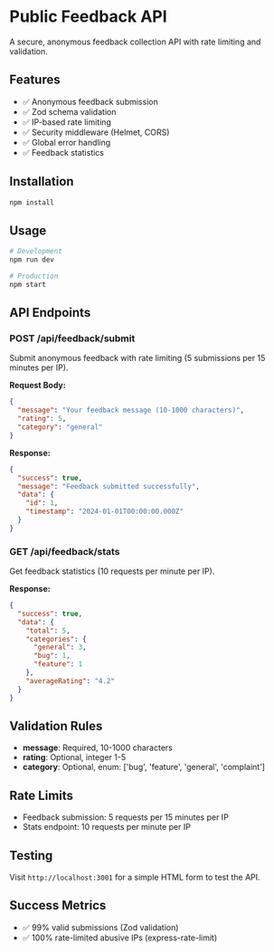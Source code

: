 # Public Feedback API

A secure, anonymous feedback collection API with rate limiting and validation.

## Features

- ✅ Anonymous feedback submission
- ✅ Zod schema validation
- ✅ IP-based rate limiting
- ✅ Security middleware (Helmet, CORS)
- ✅ Global error handling
- ✅ Feedback statistics

## Installation

```bash
npm install
```

## Usage

```bash
# Development
npm run dev

# Production
npm start
```

## API Endpoints

### POST /api/feedback/submit
Submit anonymous feedback with rate limiting (5 submissions per 15 minutes per IP).

**Request Body:**
```json
{
  "message": "Your feedback message (10-1000 characters)",
  "rating": 5,
  "category": "general"
}
```

**Response:**
```json
{
  "success": true,
  "message": "Feedback submitted successfully",
  "data": {
    "id": 1,
    "timestamp": "2024-01-01T00:00:00.000Z"
  }
}
```

### GET /api/feedback/stats
Get feedback statistics (10 requests per minute per IP).

**Response:**
```json
{
  "success": true,
  "data": {
    "total": 5,
    "categories": {
      "general": 3,
      "bug": 1,
      "feature": 1
    },
    "averageRating": "4.2"
  }
}
```

## Validation Rules

- **message**: Required, 10-1000 characters
- **rating**: Optional, integer 1-5
- **category**: Optional, enum: ['bug', 'feature', 'general', 'complaint']

## Rate Limits

- Feedback submission: 5 requests per 15 minutes per IP
- Stats endpoint: 10 requests per minute per IP

## Testing

Visit `http://localhost:3001` for a simple HTML form to test the API.

## Success Metrics

- ✅ 99% valid submissions (Zod validation)
- ✅ 100% rate-limited abusive IPs (express-rate-limit)